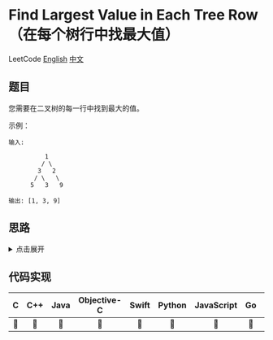 # Find Largest Value in Each Tree Row（在每个树行中找最大值）
LeetCode
[English](https://leetcode.com/problems/find-largest-value-in-each-tree-row/)
[中文](https://leetcode-cn.com/problems/find-largest-value-in-each-tree-row/)

## 题目

您需要在二叉树的每一行中找到最大的值。

示例：
```
输入:

          1
         / \
        3   2
       / \   \
      5   3   9

输出: [1, 3, 9]
```

## 思路
<details>
<summary>点击展开</summary>
// TODO
</details>

## 代码实现
| C | C++ | Java | Objective-C | Swift | Python | JavaScript | Go | PHP |
| :--: | :--: | :--: | :--: | :--: | :--: | :--: | :--: | :--: |
| 🤔 | 🤔 | 🤔 | 🤔 | 🤔 | 🤔 | 🤔 | 🤔 | 🤔 |

